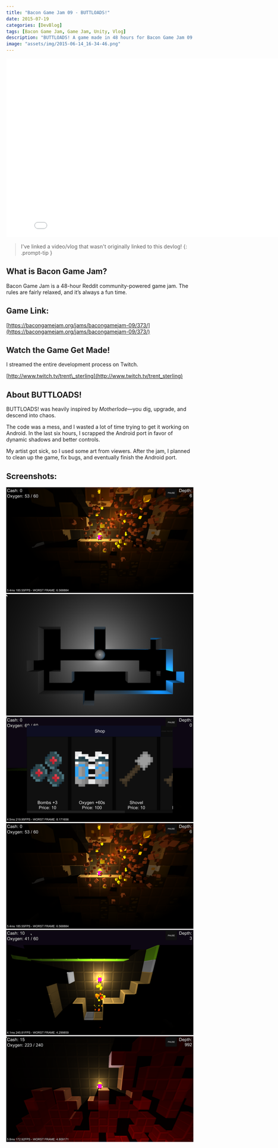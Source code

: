 ```yaml
---
title: "Bacon Game Jam 09 - BUTTLOADS!"
date: 2015-07-19
categories: [DevBlog]
tags: [Bacon Game Jam, Game Jam, Unity, Vlog]
description: "BUTTLOADS! A game made in 48 hours for Bacon Game Jam 09. Inspired by Motherlode, featuring digging, upgrades, and chaotic physics."
image: "assets/img/2015-06-14_16-34-46.png"
---
```



<iframe width="840" height="480" src="//www.youtube.com/embed/_NpiSot1c-g" frameborder="0" allowfullscreen="allowfullscreen">&nbsp;</iframe>


> I've linked a video/vlog that wasn't originally linked to this devlog!
{: .prompt-tip }

## What is Bacon Game Jam?

Bacon Game Jam is a 48-hour Reddit community-powered game jam. The rules are fairly relaxed, and it’s always a fun time.

## Game Link:

[https://bacongamejam.org/jams/bacongamejam-09/373/](https://bacongamejam.org/jams/bacongamejam-09/373/)

## Watch the Game Get Made!

I streamed the entire development process on Twitch.

[http://www.twitch.tv/trent\_sterling](http://www.twitch.tv/trent_sterling)

## About BUTTLOADS!

BUTTLOADS! was heavily inspired by *Motherlode*—you dig, upgrade, and descend into chaos.

The code was a mess, and I wasted a lot of time trying to get it working on Android. In the last six hours, I scrapped the Android port in favor of dynamic shadows and better controls.

My artist got sick, so I used some art from viewers. After the jam, I planned to clean up the game, fix bugs, and eventually finish the Android port.

## Screenshots:

[![2015-06-12_17-32-56](../assets/img/2015-06-14_16-34-46.png)](../assets/img/2015-06-14_16-34-46.png)
[![2015-06-12_17-32-56](../assets/img/2015-06-12_17-32-56.png)](../assets/img/2015-06-12_17-32-56.png)
[![2015-06-14_16-32-21](../assets/img/2015-06-14_16-32-21.png)](../assets/img/2015-06-14_16-32-21.png)
[![2015-06-14_16-34-46](../assets/img/2015-06-14_16-34-46.png)](../assets/img/2015-06-14_16-34-46.png)
[![2015-06-15_03-42-08](../assets/img/2015-06-15_03-42-08.png)](../assets/img/2015-06-15_03-42-08.png)
[![2015-06-15_04-41-13](../assets/img/2015-06-15_04-41-13.png)](../assets/img/2015-06-15_04-41-13.png)

